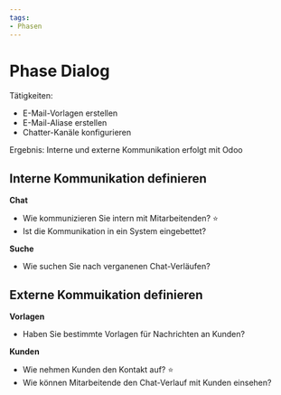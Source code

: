 ```yaml
---
tags:
- Phasen
---
```

# Phase Dialog

Tätigkeiten:

* E-Mail-Vorlagen erstellen
* E-Mail-Aliase erstellen
* Chatter-Kanäle konfigurieren

Ergebnis: Interne und externe Kommunikation erfolgt mit Odoo

## Interne Kommunikation definieren

**Chat**

* Wie kommunizieren Sie intern mit Mitarbeitenden? ⭐
* Ist die Kommunikation in ein System eingebettet?

**Suche**

* Wie suchen Sie nach verganenen Chat-Verläufen?

## Externe Kommuikation definieren

**Vorlagen**

* Haben Sie bestimmte Vorlagen für Nachrichten an Kunden?

**Kunden**

* Wie nehmen Kunden den Kontakt auf?  ⭐
* Wie können Mitarbeitende den Chat-Verlauf mit Kunden einsehen?